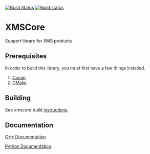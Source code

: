 [![Build Status](https://travis-ci.org/Aquaveo/xmscore.svg?branch=master)](https://travis-ci.org/Aquaveo/xmscore)
[![Build status](https://ci.appveyor.com/api/projects/status/0jj8bujujbsw1enu?svg=true)](https://ci.appveyor.com/project/Aquaveo/xmscore)

XMSCore
========
Support library for XMS products

Prerequisites
--------------
In order to build this library, you must first have a few things installed.
1. [Conan](https://conan.io)
2. [CMake](https://cmake.org)

Building
--------
See xmscore build [instructions](https://github.com/Aquaveo/xmscore/wiki/Building-Libraries).


Documentation
-------------

[C++ Documentation](https://aquaveo.github.io/xmscore/)

[Python Documentation](https://aquaveo.github.io/xmscore/pydocs)
